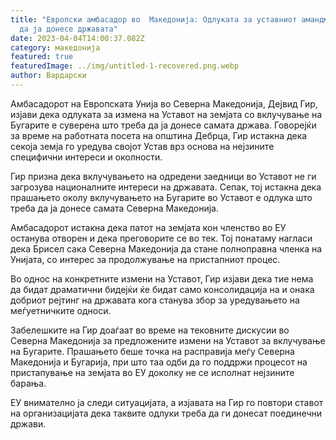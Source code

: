```yaml
---
title: "Европски амбасадор во  Македонија: Одлуката за уставниот амандман треба
  да ја донесе државата"
date: 2023-04-04T14:00:37.082Z
category: македонија
featured: true
featuredImage: ../img/untitled-1-recovered.png.webp
author: Вардарски
---
```


Амбасадорот на Европската Унија во Северна Македонија, Дејвид Гир, изјави дека одлуката за измена на Уставот на земјата со вклучување на Бугарите е суверена што треба да ја донесе самата држава. Говорејќи за време на работната посета на општина Дебрца, Гир истакна дека секоја земја го уредува својот Устав врз основа на нејзините специфични интереси и околности.

Гир призна дека вклучувањето на одредени заедници во Уставот не ги загрозува националните интереси на државата. Сепак, тој истакна дека прашањето околу вклучувањето на Бугарите во Уставот е одлука што треба да ја донесе самата Северна Македонија.

Амбасадорот истакна дека патот на земјата кон членство во ЕУ останува отворен и дека преговорите се во тек. Тој понатаму нагласи дека Брисел сака Северна Македонија да стане полноправна членка на Унијата, со интерес за продолжување на пристапниот процес.

Во однос на конкретните измени на Уставот, Гир изјави дека тие нема да бидат драматични бидејќи ќе бидат само консолидација на и онака добриот рејтинг на државата кога станува збор за уредувањето на меѓуетничките односи.

Забелешките на Гир доаѓаат во време на тековните дискусии во Северна Македонија за предложените измени на Уставот за вклучување на Бугарите. Прашањето беше точка на расправија меѓу Северна Македонија и Бугарија, при што таа одби да го поддржи процесот на пристапување на земјата во ЕУ доколку не се исполнат нејзините барања.

ЕУ внимателно ја следи ситуацијата, а изјавата на Гир го повтори ставот на организацијата дека таквите одлуки треба да ги донесат поединечни држави.
